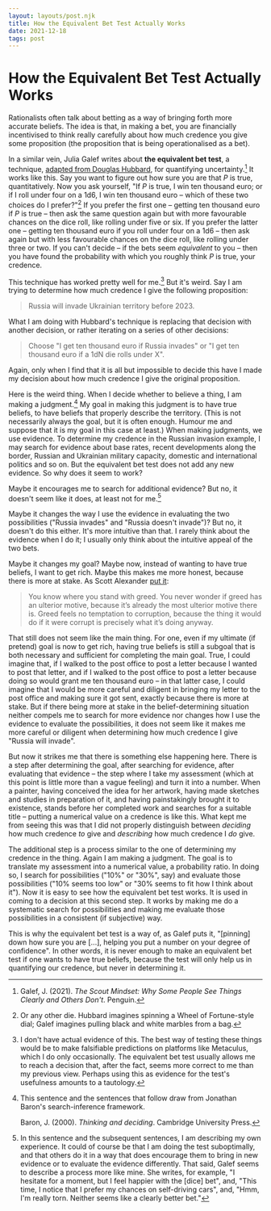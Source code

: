 ```yaml
---
layout: layouts/post.njk
title: How the Equivalent Bet Test Actually Works
date: 2021-12-18
tags: post
---
```


# How the Equivalent Bet Test Actually Works

Rationalists often talk about betting as a way of bringing forth more accurate beliefs. The idea is that, in making a bet, you are financially incentivised to think really carefully about how much credence you give some proposition (the proposition that is being operationalised as a bet).

In a similar vein, Julia Galef writes about **the equivalent bet test**, a technique, [adapted from Douglas Hubbard](https://www.lesswrong.com/posts/ybYBCK9D7MZCcdArB/how-to-measure-anything), for quantifying uncertainty.[^1] It works like this. Say you want to figure out how sure you are that _P_ is true, quantitatively. Now you ask yourself, "If _P_ is true, I win ten thousand euro; or if I roll under four on a 1d6, I win ten thousand euro – which of these two choices do I prefer?"[^2] If you prefer the first one – getting ten thousand euro if _P_ is true – then ask the same question again but with more favourable chances on the dice roll, like rolling under five or six. If you prefer the latter one – getting ten thousand euro if you roll under four on a 1d6 – then ask again but with less favourable chances on the dice roll, like rolling under three or two. If you can't decide – if the bets seem _equivalent_ to you – then you have found the probability with which you roughly think _P_ is true, your credence.

This technique has worked pretty well for me.[^3] But it's weird. Say I am trying to determine how much credence I give the following proposition:

> Russia will invade Ukrainian territory before 2023.

What I am doing with Hubbard's technique is replacing that decision with another decision, or rather iterating on a series of other decisions:

> Choose "I get ten thousand euro if Russia invades" or "I get ten thousand euro if a 1dN die rolls under X".

Again, only when I find that it is all but impossible to decide this have I made my decision about how much credence I give the original proposition.

Here is the weird thing. When I decide whether to believe a thing, I am making a judgment.[^4] My goal in making this judgment is to have true beliefs, to have beliefs that properly describe the territory. (This is not necessarily always the goal, but it is often enough. Humour me and suppose that it is my goal in this case at least.) When making judgments, we use evidence. To determine my credence in the Russian invasion example, I may search for evidence about base rates, recent developments along the border, Russian and Ukrainian military capacity, domestic and international politics and so on. But the equivalent bet test does not add any new evidence. So why does it seem to work?

Maybe it encourages me to search for additional evidence? But no, it doesn't seem like it does, at least not for me.[^5]

Maybe it changes the way I use the evidence in evaluating the two possibilities ("Russia invades" and "Russia doesn't invade")? But no, it doesn't do this either. It's more intuitive than that. I rarely think about the evidence when I do it; I usually only think about the intuitive appeal of the two bets.

Maybe it changes my goal? Maybe now, instead of wanting to have true beliefs, I want to get rich. Maybe this makes me more honest, because there is more at stake. As Scott Alexander [put it](https://slatestarcodex.com/2014/05/08/vote-on-values-outsource-beliefs/):

> You know where you stand with greed. You never wonder if greed has an ulterior motive, because it’s already the most ulterior motive there is. Greed feels no temptation to corruption, because the thing it would do if it were corrupt is precisely what it’s doing anyway.

That still does not seem like the main thing. For one, even if my ultimate (if pretend) goal is now to get rich, having true beliefs is still a subgoal that is both necessary and sufficient for completing the main goal. True, I could imagine that, if I walked to the post office to post a letter because I wanted to post that letter, and if I walked to the post office to post a letter because doing so would grant me ten thousand euro – in that latter case, I could imagine that I would be more careful and diligent in bringing my letter to the post office and making sure it got sent, exactly because there is more at stake. But if there being more at stake in the belief-determining situation neither compels me to search for more evidence nor changes how I use the evidence to evaluate the possibilities, it does not seem like it makes me more careful or diligent when determining how much credence I give "Russia will invade".

But now it strikes me that there is something else happening here. There is a step after determining the goal, after searching for evidence, after evaluating that evidence – the step where I take my assessment (which at this point is little more than a vague feeling) and turn it into a number. When a painter, having conceived the idea for her artwork, having made sketches and studies in preparation of it, and having painstakingly brought it to existence, stands before her completed work and searches for a suitable title – putting a numerical value on a credence is like this. What kept me from seeing this was that I did not properly distinguish between _deciding_ how much credence _to_ give and _describing_ how much credence I _do_ give.

The additional step is a process similar to the one of determining my credence in the thing. Again I am making a judgment. The goal is to translate my assessment into a numerical value, a probability ratio. In doing so, I search for possibilities ("10%" or "30%", say) and evaluate those possibilities ("10% seems too low" or "30% seems to fit how I think about it"). Now it is easy to see how the equivalent bet test works. It is used in coming to a decision at this second step. It works by making me do a systematic search for possibilities and making me evaluate those possibilities in a consistent (if subjective) way.

This is why the equivalent bet test is a way of, as Galef puts it, "[pinning] down how sure you are [...], helping you put a number on your degree of confidence". In other words, it is never enough to make an equivalent bet test if one wants to have true beliefs, because the test will only help us in quantifying our credence, but never in determining it.

[^1]: Galef, J. (2021). _The Scout Mindset: Why Some People See Things Clearly and Others Don't_. Penguin.
[^2]: Or any other die. Hubbard imagines spinning a Wheel of Fortune-style dial; Galef imagines pulling black and white marbles from a bag.
[^3]: I don't have actual evidence of this. The best way of testing these things would be to make falsifiable predictions on platforms like Metaculus, which I do only occasionally. The equivalent bet test usually allows me to reach a decision that, after the fact, seems more correct to me than my previous view. Perhaps using this as evidence for the test's usefulness amounts to a tautology.
[^4]:
    This sentence and the sentences that follow draw from Jonathan Baron's search-inference framework.

    Baron, J. (2000). _Thinking and deciding_. Cambridge University Press.

[^5]: In this sentence and the subsequent sentences, I am describing my own experience. It could of course be that I am doing the test suboptimally, and that others do it in a way that does encourage them to bring in new evidence or to evaluate the evidence differently. That said, Galef seems to describe a process more like mine. She writes, for example, "I hesitate for a moment, but I feel happier with the [dice] bet", and, "This time, I notice that I prefer my chances on self-driving cars", and, "Hmm, I'm really torn. Neither seems like a clearly better bet."
